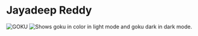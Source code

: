 # Jayadeep Reddy
<picture>
 <source media="(prefers-color-scheme: dark)" srcset="![wp7421370](https://user-images.githubusercontent.com/122494158/212260676-764e0c00-8b90-4a4b-9f0f-15afb03c16e0.jpg)">
 <source media="(prefers-color-scheme: light)" srcset="![Son-Goku](https://user-images.githubusercontent.com/122494158/212260913-d54a64a4-ae9d-485d-82e5-08836c35f74a.jpg)">
 <img alt="GOKU" src="![goku bw](https://user-images.githubusercontent.com/122494158/212261362-ecbc2ab4-760a-48b5-819e-95ee07c53257.jpg)">
</picture>
<picture>
  <source media="(prefers-color-scheme: dark)" srcset="[https://user-images.githubusercontent.com/25423296/163456776-7f95b81a-f1ed-45f7-b7ab-8fa810d529fa.png](https://user-images.githubusercontent.com/122494158/212260676-764e0c00-8b90-4a4b-9f0f-15afb03c16e0.jpg))">
  <source media="(prefers-color-scheme: light)" srcset="[https://user-images.githubusercontent.com/25423296/163456779-a8556205-d0a5-45e2-ac17-42d089e3c3f8.png](https://user-images.githubusercontent.com/122494158/212260913-d54a64a4-ae9d-485d-82e5-08836c35f74a.jpg))">
  <img alt="Shows goku in color in light mode and goku dark in dark mode." src="https://user-images.githubusercontent.com/122494158/212261362-ecbc2ab4-760a-48b5-819e-95ee07c53257.jpg)">
</picture>
